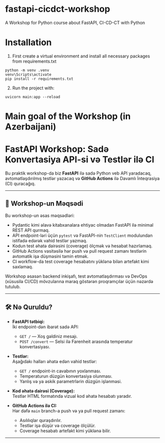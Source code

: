 # fastapi-cicdct-workshop
A Workshop for Python course about FastAPI, CI-CD-CT with Python

# Installation
1. First create a virtual environment and install all necessary packages from requirements.txt
```
python -m venv .venv
venv\Scripts\activate
pip install -r requirements.txt
```
2. Run the project with:
```
uvicorn main:app --reload
```

# Main goal of the Workshop (in Azerbaijani)
# FastAPI Workshop: Sadə Konvertasiya API-si və Testlər ilə CI

Bu praktik workshop-da biz **FastAPI** ilə sadə Python veb API yaradacaq, avtomatlaşdırılmış testlər yazacaq və **GitHub Actions** ilə Davamlı İnteqrasiya (CI) quracağıq.

---

## 🎯 Workshop-un Məqsədi

Bu workshop-un əsas məqsədləri:

- Pydantic kimi əlavə kitabxanalara ehtiyac olmadan FastAPI ilə minimal REST API qurmaq.
- API endpoint-ləri üçün `pytest` və FastAPI-nin `TestClient` modulundan istifadə edərək vahid testlər yazmaq.
- Kodun test əhatə dairəsini (coverage) ölçmək və hesabat hazırlamaq.
- GitHub Actions vasitəsilə hər push və pull request zamanı testlərin avtomatik işə düşməsini təmin etmək.
- CI workflow-da test coverage hesabatını yüklənə bilən artefakt kimi saxlamaq.

Workshop əsasən backend inkişafı, test avtomatlaşdırması və DevOps (xüsusilə CI/CD) mövzularına maraq göstərən proqramçılar üçün nəzərdə tutulub.

---

## 🛠 Nə Quruldu?

- **FastAPI tətbiqi:**  
  İki endpoint-dən ibarət sadə API:
  - `GET /` — Xoş gəldiniz mesajı.
  - `POST /convert` — Selsi ilə Farenheit arasında temperatur konvertasiyası.

- **Testlər:**  
  Aşağıdakı halları əhatə edən vahid testlər:
  - `GET /` endpoint-in cavabının yoxlanması.
  - Temperaturun düzgün konvertasiya olunması.
  - Yanlış və ya əskik parametrlərin düzgün işlənməsi.

- **Kod əhatə dairəsi (Coverage):**  
  Testlər HTML formatında vizual kod əhatə hesabatı yaradır.

- **GitHub Actions ilə CI:**  
  Hər dəfə `main` branch-a push və ya pull request zamanı:
  - Asılılıqlar quraşdırılır.
  - Testlər işə düşür və coverage ölçülür.
  - Coverage hesabatı artefakt kimi yüklənə bilir.

---
